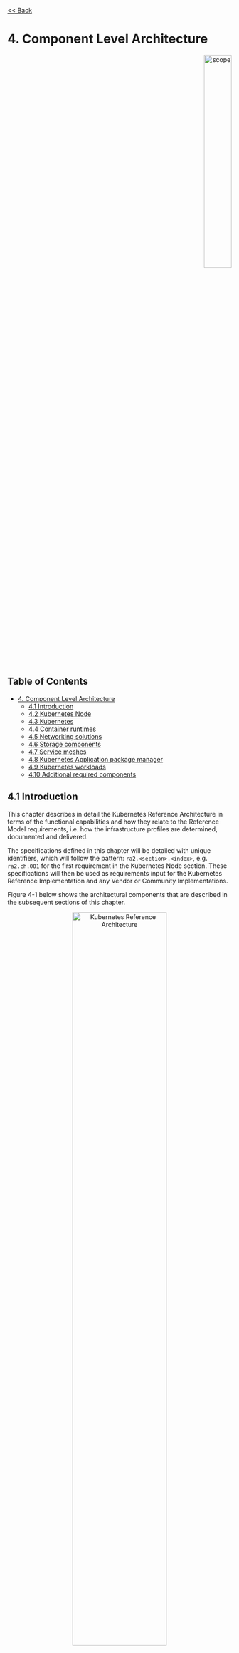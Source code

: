 [<< Back](../../kubernetes)

# 4. Component Level Architecture
<p align="right"><img src="../figures/bogo_lsf.png" alt="scope" title="Scope" width="35%"/></p>

## Table of Contents <!-- omit in toc -->
- [4. Component Level Architecture](#4-component-level-architecture)
  - [4.1 Introduction](#41-introduction)
  - [4.2 Kubernetes Node](#42-kubernetes-node)
  - [4.3 Kubernetes](#43-kubernetes)
  - [4.4 Container runtimes](#44-container-runtimes)
  - [4.5 Networking solutions](#45-networking-solutions)
  - [4.6 Storage components](#46-storage-components)
  - [4.7 Service meshes](#47-service-meshes)
  - [4.8 Kubernetes Application package manager](#48-kubernetes-application-package-manager)
  - [4.9 Kubernetes workloads](#49-kubernetes-workloads)
  - [4.10 Additional required components](#410-additional-required-components)

## 4.1 Introduction

This chapter describes in detail the Kubernetes Reference Architecture in terms
of the functional capabilities and how they relate to the Reference Model
requirements, i.e. how the infrastructure profiles are determined, documented
and delivered.

The specifications defined in this chapter will be detailed with unique
identifiers, which will follow the pattern: `ra2.<section>.<index>`, e.g.
`ra2.ch.001` for the first requirement in the Kubernetes Node section.  These
specifications will then be used as requirements input for the Kubernetes
Reference Implementation and any Vendor or Community Implementations.

Figure 4-1 below shows the architectural components that are described in the
subsequent sections of this chapter.

<p align="center"><img src="../figures/ch04_k8s_architecture.png"
alt="Kubernetes Reference Architecture" Title="Kubernetes Reference
Architecture" width="65%"/></p>
<p align="center"><b>Figure 4-1:</b> Kubernetes Reference Architecture</p>

## 4.2 Kubernetes Node

This section describes the configuration that will be applied to the physical or
virtual machine and an installed Operating System. In order for a Kubernetes Node
to be conformant with the Reference Architecture it must be implemented as per
the following specifications:

|Ref|Specification|Details|Requirement Trace|Reference Implementation Trace|
|---|---|---|---|---|
|`ra2.ch.001`|Huge Pages|When hosting workloads matching the Network Intensive profile, it must be possible to enable Huge Pages (2048KiB and 1048576KiB) within the Kubernetes Node OS, exposing schedulable resources `hugepages-2Mi` and `hugepages-1Gi`.|[infra.com.cfg.004](./chapter02.md#223-cloud-infrastructure-software-profile-requirements)|[sw_config/bmra/kube-node.yml](../../../ref_impl/cntt-ri2/chapters/chapter04.md#431-installation-on-bare-metal-infratructure)|
|`ra2.ch.002`|SR-IOV capable NICs|When hosting workloads matching the Network Intensive profile, the physical machines on which the Kubernetes Nodes run must be equipped with NICs that are SR-IOV capable.|[e.cap.013](./chapter02.md#223-cloud-infrastructure-software-profile-requirements)||
|`ra2.ch.003`|SR-IOV Virtual Functions|When hosting workloads matching the Network Intensive profile, SR-IOV virtual functions (VFs) must be configured within the Kubernetes Node OS, as the SR-IOV Device Plugin does not manage the creation of these VFs.|[e.cap.013](./chapter02.md#223-cloud-infrastructure-software-profile-requirements)|[sw_config/bmra/kube-node.yml](../../../ref_impl/cntt-ri2/chapters/chapter04.md#431-installation-on-bare-metal-infratructure)|
|`ra2.ch.004`|CPU Simultaneous Multi-Threading (SMT)|SMT must be enabled in the BIOS on the physical machine on which the Kubernetes Node runs.|[infra.hw.cpu.cfg.004](./chapter02.md#224-cloud-infrastructure-hardware-profile-requirements)||
|`ra2.ch.005`|CPU Allocation Ratio - VMs|For Kubernetes nodes running as Virtual Machines, ensure the CPU allocation ratio between vCPU and physical CPU core is 1:1.|[infra.com.cfg.001](./chapter02.md#223-cloud-infrastructure-software-profile-requirements)||
|`ra2.ch.006`|CPU Allocation Ratio - Pods|To ensure the CPU allocation ratio between vCPU and physical CPU core is 1:1, the sum of CPU requests and limits by containers in Pod specifications must remain less than the allocatable quantity of CPU resources (i.e. `requests.cpu < allocatable.cpu` and `limits.cpu < allocatable.cpu`).|[infra.com.cfg.001](./chapter02.md#223-cloud-infrastructure-software-profile-requirements)||
|`ra2.ch.007`|IPv6DualStack|To support IPv4/IPv6 dual stack networking, the Kubernetes Node OS must support and be allocated routable IPv4 and IPv6 addresses.|[req.inf.ntw.04](./chapter02.md#23-kubernetes-architecture-requirements)||
|`ra2.ch.008`|Physical CPU Quantity|The physical machines on which the Kubernetes Nodes run must be equipped with at least 2 physical sockets, each of at least 20 CPU cores.|[infra.hw.cpu.cfg.001](./chapter02.md#224-cloud-infrastructure-hardware-profile-requirements)<br>[infra.hw.cpu.cfg.002](./chapter02.md#224-cloud-infrastructure-hardware-profile-requirements)||
|`ra2.ch.009`|Physical Storage|The physical machines on which the Kubernetes Nodes run should be equipped with Sold State Drives (SSDs).|[infra.hw.stg.ssd.cfg.002](./chapter02.md#224-cloud-infrastructure-hardware-profile-requirements)||
|`ra2.ch.010`|Local Filesystem Storage Quantity|The Kubernetes Nodes must be equipped with local filesystem capacity of at least 320GB for unpacking and executing containers. Note, extra should be provisioned to cater for any overhead required by the Operating System and any required OS processes such as the container runtime, Kubernetes agents, etc.|[e.cap.003](./chapter02.md#221-cloud-infrastructure-software-profile-capabilities)||
|`ra2.ch.011`|Virtual Node CPU Quantity|If using VMs, the Kubernetes Nodes must be equipped with at least 16 vCPUs.  Note, extra should be provisioned to cater for any overhead required by the Operating System and any required OS processes such as the container runtime, Kubernetes agents, etc.|[e.cap.001](./chapter02.md#221-cloud-infrastructure-software-profile-capabilities)||
|`ra2.ch.012`|Kubernetes Node RAM Quantity|The Kubernetes Nodes must be equipped with at least 32GB of RAM. Note, extra should be provisioned to cater for any overhead required by the Operating System and any required OS processes such as the container runtime, Kubernetes agents, etc.|[e.cap.002](./chapter02.md#221-cloud-infrastructure-software-profile-capabilities)||
|`ra2.ch.013`|Physical NIC Quantity|The physical machines on which the Kubernetes Nodes run must be equipped with at least four (4) Network Interface Card (NIC) ports.|[infra.hw.nic.cfg.001](./chapter02.md#224-cloud-infrastructure-hardware-profile-requirements)|
|`ra2.ch.014`|Physical NIC Speed - Basic Profile|The NIC ports housed in the physical machines on which the Kubernetes Nodes run for workloads matching the Basic Profile must be at least 10Gbps.|[infra.hw.nic.cfg.002](./chapter02.md#224-cloud-infrastructure-hardware-profile-requirements)|
|`ra2.ch.015`|Physical NIC Speed - Network Intensive Profile|The NIC ports housed in the physical machines on which the Kubernetes Nodes run for workloads matching the Network Intensive profile must be at least 25Gbps.|[infra.hw.nic.cfg.002](./chapter02.md#224-cloud-infrastructure-hardware-profile-requirements)|
|`ra2.ch.016`|Physical PCIe slots|The physical machines on which the Kubernetes Nodes run must be equipped with at least eight (8) Gen3.0 PCIe slots, each with at least eight (8) lanes.|
|`ra2.ch.017`|Immutable infrastructure|Whether physical or virtual machines are used, the Kubernetes Node is not changed after it is made ready for use. New changes to the Kubernetes Node are rolled out as new instances. This covers any changes from BIOS through Operating System to running processes and all associated configurations.|[req.gen.cnt.02](./chapter02.md#23-kubernetes-architecture-requirements)|[Use of Ansible](../../../ref_impl/cntt-ri2/chapters/chapter04.md#431-installation-on-bare-metal-infratructure)|

<p align="center"><b>Table 4-1:</b> Node Specifications</p>

## 4.3 Kubernetes

In order for the Kubernetes components to be conformant with the Reference Architecture they must be implemented as per the following specifications:

|Ref|Specification|Details|Requirement Trace|Reference Implementation Trace|
|---|---|---|---|---|
|`ra2.k8s.001`|Kubernetes Conformance|The Kubernetes distribution, product, or installer used in the implementation **must** be listed in the [Kubernetes Distributions and Platforms document](https://docs.google.com/spreadsheets/d/1LxSqBzjOxfGx3cmtZ4EbB_BGCxT_wlxW_xgHVVa23es/edit#gid=0) and marked (X) as conformant for the Kubernetes version defined in `ra2.k8s.005`.|[req.gen.cnt.03](./chapter02.md#23-kubernetes-architecture-requirements)||
|`ra2.k8s.002`|Highly available etcd|An implementation must consist of either three, five or seven nodes running the etcd service (can be colocated on the master nodes, or can run on separate nodes, but not on worker nodes).|[req.gen.rsl.02 req.gen.avl.01](./chapter02.md#23-kubernetes-architecture-requirements)|["For the high availability requirement"](../../../ref_impl/cntt-ri2/chapters/chapter04.md#431-installation-on-bare-metal-infratructure)|
|`ra2.k8s.003`|Highly available control plane|An implementation must consist of at least one master node per availability zone or fault domain to ensure the high availability and resilience of the Kubernetes control plane services.|[req.gen.rsl.02](./chapter02.md#23-kubernetes-architecture-requirements)<br>[req.gen.avl.01](./chapter02.md#23-kubernetes-architecture-requirements)|
|`ra2.k8s.012`|Control plane services|A master node must run at least the following Kubernetes control plane services: `kube-apiserver`, `kube-scheduler` and `kube-controller-manager`.|[req.gen.rsl.02](./chapter02.md#23-kubernetes-architecture-requirements)<br>[req.gen.avl.01](./chapter02.md#23-kubernetes-architecture-requirements)|
|`ra2.k8s.004`|Highly available worker nodes|An implementation must consist of at least one worker node per availability zone or fault domain to ensure the high availability and resilience of workloads managed by Kubernetes|[req.gen.rsl.01](./chapter02.md#23-kubernetes-architecture-requirements)<br>[req.gen.avl.01](./chapter02.md#23-kubernetes-architecture-requirements)<br>[req.kcm.gen.02](./chapter02.md#23-kubernetes-architecture-requirements)<br>[req.inf.com.01](./chapter02.md#23-kubernetes-architecture-requirements)|
|`ra2.k8s.005`|Kubernetes API Version|In alignment with the [Kubernetes version support policy](https://kubernetes.io/docs/setup/release/version-skew-policy/#supported-versions), an implementation **must** use Kubernetes version 1.21.|TBC|
|`ra2.k8s.006`|NUMA Support|When hosting workloads matching the Network Intensive profile, the `TopologyManager` and `CPUManager` feature gates must be enabled and configured on the kubelet (note, TopologyManager is enabled by default in Kubernetes v1.18 and later, with CPUManager enabled by default in Kubernetes v1.10 and later). `--feature-gates="...,TopologyManager=true,CPUManager=true" --topology-manager-policy=single-numa-node --cpu-manager-policy=static`|[e.cap.007](chapter02.md#221-cloud-infrastructure-software-profile-capabilities) [infra.com.cfg.002](./chapter02.md#223-cloud-infrastructure-software-profile-requirements) [infra.hw.cpu.cfg.003](./chapter02.md#224-cloud-infrastructure-hardware-profile-requirements)|
|`ra2.k8s.007`|DevicePlugins Feature Gate|When hosting workloads matching the Network Intensive profile, the DevicePlugins feature gate must be enabled (note, this is enabled by default in Kubernetes v1.10 or later). `--feature-gates="...,DevicePlugins=true,..."`|Various, e.g. [e.cap.013](chapter02.md#221-cloud-infrastructure-software-profile-capabilities)|[Implied by `sriov_net_dp_enabled`](../../../ref_impl/cntt-ri2/chapters/chapter04.md#431-installation-on-bare-metal-infratructure)|
|`ra2.k8s.008`|System Resource Reservations|To avoid resource starvation issues on nodes, the implementation of the architecture **must** reserve compute resources for system daemons and Kubernetes system daemons such as kubelet, container runtime, etc. Use the following kubelet flags: `--reserved-cpus=[a-z]`, using two of `a-z` to reserve 2 SMT threads.|[i.cap.014](chapter02.md#221-cloud-infrastructure-software-profile-capabilities)|[Implied by `isolcpus_enabled`](../../../ref_impl/cntt-ri2/chapters/chapter04.md#431-installation-on-bare-metal-infratructure)|
|`ra2.k8s.009`|CPU Pinning|When hosting workloads matching the Network Intensive profile, in order to support CPU Pinning, the kubelet must be started with the `--cpu-manager-policy=static` option. (Note, only containers in `Guaranteed` pods - where CPU resource `requests` and `limits` are identical - and configured with positive-integer CPU `requests` will take advantage of this. All other Pods will run on CPUs in the remaining shared pool.)|[infra.com.cfg.003](./chapter02.md#223-cloud-infrastructure-software-profile-requirements)|
|`ra2.k8s.010`|IPv6DualStack|To support IPv6 and IPv4, the `IPv6DualStack` feature gate must be enabled on various components (requires Kubernetes v1.16 or later). kube-apiserver: `--feature-gates="IPv6DualStack=true"`. kube-controller-manager: `--feature-gates="IPv6DualStack=true" --cluster-cidr=<IPv4 CIDR>,<IPv6 CIDR> --service-cluster-ip-range=<IPv4 CIDR>,<IPv6 CIDR> --node-cidr-mask-size-ipv4 ¦ --node-cidr-mask-size-ipv6` defaults to /24 for IPv4 and /64 for IPv6. kubelet: `--feature-gates="IPv6DualStack=true"`. kube-proxy: `--cluster-cidr=<IPv4 CIDR>,<IPv6 CIDR> --feature-gates="IPv6DualStack=true"`|[req.inf.ntw.04](./chapter02.md#23-kubernetes-architecture-requirements)|
|`ra2.k8s.011`|Anuket profile labels|To clearly identify which worker nodes are compliant with the different profiles defined by Anuket the worker nodes must be labelled according to the following pattern: an `anuket.io/profile/basic` label must be set to `true` on the worker node if it can fulfil the requirements of the basic profile and an `anuket.io/profile/network-intensive` label must be set to `true` on the worker node if it can fulfil the requirements of the network intensive profile. The requirements for both profiles can be found in [chapter 2](./chapter02.md#22-reference-model-requirements)|||


<p align="center"><b>Table 4-2:</b> Kubernetes Specifications</p>

## 4.4 Container runtimes

|Ref|Specification|Details|Requirement Trace|Reference Implementation Trace|
|---|---|---|---|---|
|`ra2.crt.001`|Conformance with OCI 1.0 runtime spec|The container runtime must be implemented as per the [OCI 1.0](https://github.com/opencontainers/runtime-spec/blob/master/spec.md) (Open Container Initiative 1.0) specification.|[req.gen.ost.01](chapter02.md#23-kubernetes-architecture-requirements)||
|`ra2.crt.002`|Kubernetes Container Runtime Interface (CRI)|The Kubernetes container runtime must be implemented as per the [Kubernetes Container Runtime Interface (CRI)](https://kubernetes.io/blog/2016/12/container-runtime-interface-cri-in-kubernetes/)|[req.gen.ost.01](chapter02.md#23-kubernetes-architecture-requirements)||

<p align="center"><b>Table 4-3:</b> Container Runtime Specifications</p>

## 4.5 Networking solutions

In order for the networking solution(s) to be conformant with the Reference
Architecture they must be implemented as per the following specifications:

|Ref|Specification|Details|Requirement Trace|Reference Implementation Trace|
|---|---|---|---|---|
|`ra2.ntw.001`|Centralised network administration|The networking solution deployed within the implementation must be administered through the Kubernetes API using native Kubernetes API resources and objects, or Custom Resources.|[req.inf.ntw.03](chapter02.md#23-kubernetes-architecture-requirements)|
|`ra2.ntw.002`|Default Pod Network - CNI|The networking solution deployed within the implementation must use a CNI-conformant Network Plugin for the Default Pod Network, as the alternative (kubenet) does not support cross-node networking or Network Policies.|[req.gen.ost.01](chapter02.md#23-kubernetes-architecture-requirements)<br>[req.inf.ntw.08](chapter02.md#23-kubernetes-architecture-requirements)|
|`ra2.ntw.003`|Multiple connection points|The networking solution deployed within the implementation must support the capability to connect at least FIVE connection points to each Pod, which are additional to the default connection point managed by the default Pod network CNI plugin.|[e.cap.004](chapter02.md#221-cloud-infrastructure-software-profile-capabilities)|
|`ra2.ntw.004`|Multiple connection points presentation|The networking solution deployed within the implementation must ensure that all additional non-default connection points are requested by Pods using standard Kubernetes resource scheduling mechanisms such as annotations or container resource requests and limits.|[req.inf.ntw.03](chapter02.md#23-kubernetes-architecture-requirements)|
|`ra2.ntw.005`|Multiplexer/meta-plugin|The networking solution deployed within the implementation may use a multiplexer/meta-plugin.|[req.inf.ntw.06](chapter02.md#23-kubernetes-architecture-requirements)<br>[req.inf.ntw.07](chapter02.md#23-kubernetes-architecture-requirements)|
|`ra2.ntw.006`|Multiplexer/meta-plugin CNI Conformance|If used, the selected multiplexer/meta-plugin must integrate with the Kubernetes control plane via CNI.|[req.gen.ost.01](chapter02.md#23-kubernetes-architecture-requirements)|
|`ra2.ntw.007`|Multiplexer/meta-plugin CNI Plugins|If used, the selected multiplexer/meta-plugin must support the use of multiple CNI-conformant Network Plugins.|[req.gen.ost.01](chapter02.md#23-kubernetes-architecture-requirements)<br>[req.inf.ntw.06](chapter02.md#23-kubernetes-architecture-requirements)|[`sriov`, `userspace` and `bond` CNIs all listed](../../../ref_impl/cntt-ri2/chapters/chapter04.md#431-installation-on-bare-metal-infratructure)|
|`ra2.ntw.008`|SR-IOV Device Plugin for Network Intensive|When hosting workloads that match the Network Intensive profile and require SR-IOV acceleration, a Device Plugin for SR-IOV must be used to configure the SR-IOV devices and advertise them to the `kubelet`.|[e.cap.013](chapter02.md#221-cloud-infrastructure-software-profile-capabilities)|[`sriov_net_dp_enabled: true`](../../../ref_impl/cntt-ri2/chapters/chapter04.md#431-installation-on-bare-metal-infratructure)|
|`ra2.ntw.009`|Multiple connection points with multiplexer/meta-plugin|When a multiplexer/meta-plugin is used, the additional non-default connection points must be managed by a CNI-conformant Network Plugin.|[req.gen.ost.01](chapter02.md#23-kubernetes-architecture-requirements)|
|`ra2.ntw.010`|User plane networking|When hosting workloads matching the Network Intensive profile, CNI network plugins that support the use of DPDK, VPP, or SR-IOV must be deployed as part of the networking solution.|[infra.net.acc.cfg.001](chapter02.md#223-cloud-infrastructure-software-profile-requirements)|[All are available under `example_net_attach_defs:`](../../../ref_impl/cntt-ri2/chapters/chapter04.md#431-installation-on-bare-metal-infratructure)|
|`ra2.ntw.011`|NATless connectivity|When hosting workloads that require source and destination IP addresses to be preserved in the traffic headers, a CNI plugin that exposes the pod IP directly to the external networks (e.g. Calico, MACVLAN or IPVLAN CNI plugins) is required.|[req.inf.ntw.14](chapter02.md#23-kubernetes-architecture-requirements)|
|`ra2.ntw.012`|Optional Device Plugins|When hosting workloads matching the Network Intensive profile that require the use of FPGA or other Acceleration Hardware, a Device Plugin for that FPGA or Acceleration Hardware may be used.|[e.cap.016](chapter02.md#221-cloud-infrastructure-software-profile-capabilities)|
|`ra2.ntw.013`|Dual stack CNI|The networking solution deployed within the implementation must use a CNI-conformant Network Plugin that is able to support dual-stack IPv4/IPv6 networking.|[req.inf.ntw.04](chapter02.md#23-kubernetes-architecture-requirements)|

<p align="center"><b>Table 4-4:</b> Networking Solution Specifications</p>

## 4.6 Storage components

In order for the storage solution(s) to be conformant with the Reference
Architecture they must be implemented as per the following specifications:

|Ref|Specification|Details|Requirement Trace|Reference Implementation Trace|
|---|---|---|---|---|
|`ra2.stg.001`| Ephemeral Storage | An implementation must support ephemeral storage, for the unpacked container images to be stored and executed from, as a directory in the filesystem on the worker node on which the container is running. <br>See the [Container runtimes](#4.4) section above for more information on how this meets the requirement for ephemeral storage for containers. ||
|`ra2.stg.002`| Kubernetes Volumes | An implementation may attach additional storage to containers using Kubernetes Volumes. ||
|`ra2.stg.003`| Kubernetes Volumes | An implementation may use Volume Plugins (see `ra2.stg.005` below) to allow the use of a storage protocol (e.g. iSCSI, NFS) or management API (e.g. Cinder, EBS) for the attaching and mounting of storage into a Pod. ||
|`ra2.stg.004`| Persistent Volumes | An implementation may support Kubernetes Persistent Volumes (PV) to provide persistent storage for Pods.<br>Persistent Volumes exist independent of the lifecycle of containers and/or pods. |[req.inf.stg.01](chapter02.md#23-kubernetes-architecture-requirements)|
|`ra2.stg.005`| Storage Extension | Volume plugins must allow for the use of a range of backend storage systems. ||
|`ra2.stg.006`| Container Storage Interface (CSI) | An implementation may support the Container Storage Interface (CSI), an Out-of-tree plugin.<br>In order to support CSI, the  feature gates `CSIDriverRegistry` and `CSINodeInfo` must be enabled.<br>The implementation must use a CSI driver (a full list of CSI drivers can be found [here](https://kubernetes-csi.github.io/docs/drivers.html)). <br>An implementation may support ephemeral storage through a CSI-compatible volume plugin in which case the `CSIInlineVolume` feature gate must be enabled.<br>An implementation may support Persistent Volumes through a CSI-compatible volume plugin in which case  the `CSIPersistentVolume` feature gate must be enabled. | |
|`ra2.stg.007`|  | An implementation should use Kubernetes Storage Classes to support automation and the separation of concerns between providers of a service and consumers of the service. | |

<p align="center"><b>Table 4-6:</b> Storage Solution Specifications</p>

A note on object storage:
- This Reference Architecture does not include any specifications for object
storage, as this is neither a native Kubernetes object, nor something that is
required by CSI drivers.  Object storage is an application-level requirement
that would ordinarily be provided by a highly scalable service offering rather
than being something an individual Kubernetes Cluster could offer.  

> Todo: specifications/commentary to support req.inf.stg.04 (SDS) and req.inf.stg.05 (high performance and horizontally scalable storage). Also req.sec.gen.06 (storage resource isolation), req.sec.gen.10 (CIS - if applicable) and req.sec.zon.03 (data encryption at rest).


## 4.7 Service meshes

Application service meshes are not in scope for the architecture.  Network
service mesh specifications are handled in section [4.5 Networking
solutions](#45-networking-solutions).

## 4.8 Kubernetes Application package manager

In order for the storage solution(s) to be conformant with the Reference
Architecture they must be implemented as per the following specifications:

|Ref|Specification|Details|Requirement Trace|Reference Implementation Trace|
|---|---|---|---|---|
|`ra2.pkg.001`|API-based package management|A package manager must use the Kubernetes APIs to manage application artefacts. Cluster-side components such as Tiller are not supported.|[req.int.api.02](./chapter02.md#23-kubernetes-architecture-requirements)||

<p align="center"><b>Table 4-7:</b> Kubernetes Application Package Management Specifications</p>

## 4.9 Kubernetes workloads

In order for the Kubernetes workloads to be conformant with the Reference
Architecture they must be implemented as per the following specifications:

|Ref|Specification|Details|Requirement Trace|Reference Implementation Trace|
|---|---|---|---|---|
|`ra2.app.001`|[Root](https://github.com/opencontainers/runtime-spec/blob/master/config.md) Parameter Group (OCI Spec)|Specifies the container's root filesystem.|TBD|N/A|
|`ra2.app.002`|[Mounts](https://github.com/opencontainers/runtime-spec/blob/master/config.md#mounts) Parameter Group (OCI Spec)|Specifies additional mounts beyond root|TBD|N/A|
|`ra2.app.003`|[Process](https://github.com/opencontainers/runtime-spec/blob/master/config.md#process) Parameter Group (OCI Spec)|Specifies the container process|TBD|N/A|
|`ra2.app.004`|[Hostname](https://github.com/opencontainers/runtime-spec/blob/master/config.md#hostname) Parameter Group (OCI Spec)|Specifies the container's hostname as seen by processes running inside the container|TBD|N/A|
|`ra2.app.005`|[User](https://github.com/opencontainers/runtime-spec/blob/master/config.md#user) Parameter Group (OCI Spec)|User for the process is a platform-specific structure that allows specific control over which user the process runs as|TBD|N/A|
|`ra2.app.006`|Consumption of additional, non-default connection points|The workload must request additional non-default connection points through the use of workload annotations or resource requests and limits within the container spec passed to the Kubernetes API Server.|[req.int.api.01](chapter02.md#23-kubernetes-architecture-requirements)|N/A|
|`ra2.app.007`|Host Volumes|Workloads should not use `hostPath` volumes, as [Pods with identical configuration (such as created from a PodTemplate) may behave differently on different nodes due to different files on the nodes.](https://kubernetes.io/docs/concepts/storage/volumes/#hostpath)|[req.kcm.gen.02](chapter02.md#23-kubernetes-architecture-requirements)|N/A|
|`ra2.app.008`|Infrastructure dependency|Workloads must not rely on the availability of the master nodes for the successful execution of their functionality (i.e. loss of the master nodes may affect non-functional behaviours such as healing and scaling, but components that are already running will continue to do so without issue). |TBD|N/A|
<p align="center"><b>Table 4-8:</b> Kubernetes Workload Specifications</p>

## 4.10 Additional required components

> This chapter should list any additional components needed to provide the services defined in Chapter 3.2 (e.g: Prometheus)
